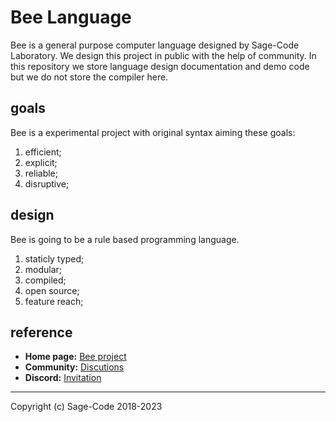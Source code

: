 # Bee Language

Bee is a general purpose computer language designed by Sage-Code Laboratory. We design this project in public with the help of community. In this repository we store language design documentation and demo code but we do not store the compiler here.

## goals

Bee is a experimental project with original syntax aiming these goals:

1. efficient;
2. explicit;
3. reliable;
4. disruptive;

## design 

Bee is going to be a rule based programming language.

1. staticly typed;
2. modular;
3. compiled;
4. open source;
5. feature reach;

## reference

* **Home page:** [Bee project](https://bee.sagecode.net/index.html)
* **Community:** [Discutions](https://github.com/sage-code/bee/discussions) 
* **Discord:** [Invitation](https://discord.gg/twXtRsTVDA)   

-----
Copyright (c) Sage-Code 2018-2023 

